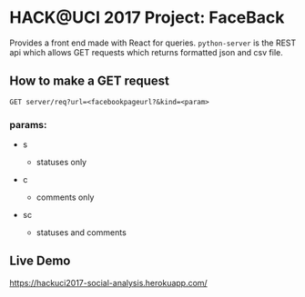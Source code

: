 # HACK@UCI 2017 Project: FaceBack

Provides a front end made with React for queries. `python-server` is the REST api which allows GET requests which returns formatted json and csv file.

## How to make a GET request
`GET server/req?url=<facebookpageurl?&kind=<param>`

### params:
- s
  - statuses only

- c
  - comments only

- sc
  - statuses and comments

## Live Demo
https://hackuci2017-social-analysis.herokuapp.com/

